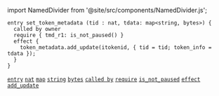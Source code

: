 import NamedDivider from '@site/src/components/NamedDivider.js';

<NamedDivider title="Code" width="1.5"/>

```archetype
entry set_token_metadata (tid : nat, tdata: map<string, bytes>) {
  called by owner
  require { tmd_r1: is_not_paused() }
  effect {
    token_metadata.add_update(itokenid, { tid = tid; token_info = tdata });
  }
}
```
[`entry`](/docs/reference/declarations/entrypoint#entry) [`nat`](/docs/reference/types#nat) [`map`](/docs/reference/types#map<K,%20V>) [`string`](/docs/reference/types#string) [`bytes`](/docs/reference/types#map<K,%20V>) [`called by`](/docs/reference/declarations/entrypoint#called-by) [`require`](/docs/reference/declarations/entrypoint#require) [`is_not_paused`](/docs/templates/pausable#is_not_paused) [`effect`](/docs/reference/declarations/entrypoint#effect)  [`add_update`](/docs/reference/instructions/asset#aadd_updatek--u-)

